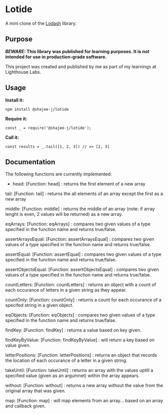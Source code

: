 # Lotide

A mini clone of the [Lodash](https://lodash.com) library.

## Purpose

**_BEWARE:_ This library was published for learning purposes. It is _not_ intended for use in production-grade software.**

This project was created and published by me as part of my learnings at Lighthouse Labs. 

## Usage

**Install it:**

`npm install @shajee-j/lotide`

**Require it:**

`const _ = require('@shajee-j/lotide');`

**Call it:**

`const results = _.tail([1, 2, 3]) // => [2, 3]`

## Documentation

The following functions are currently implemented:

*  head: [Function: head] : returns the first element of a new array 

  tail: [Function: tail] : returns the all elements of an array except the first as a new array

  middle: [Function: middle] : returns the middle of an array (note: if array lenght is even, 2 values will be returned) as a new array.

  eqArrays: [Function: eqArrays] : compares two given values of a type specified in the function name and returns true/false.   

  assertArraysEqual: [Function: assertArraysEqual] : compares two given values of a type specified in the function name and returns true/false.  

  assertEqual: [Function: assertEqual] : compares two given values of a type specified in the function name and returns true/false.  

  assertObjectsEqual: [Function: assertObjectsEqual] : compares two given values of a type specified in the function name and returns true/false.  

  countLetters: [Function: countLetters] : returns an object with a count of each occurance of letters in a given string as they appear. 

  countOnly: [Function: countOnly] : returns a count for each occurance of a specifed string in a given object.
  
  eqObjects: [Function: eqObjects] : compares two given values of a type specified in the function name and returns true/false.  

  findKey: [Function: findKey] : returns a value based on key given.

  findKeyByValue: [Function: findKeyByValue] : will return a key based on value given.

  letterPositions: [Function: letterPositions] : returns an object that records the location of each occurance of a letter in a given string. 

  takeUntil: [Function: takeUntil] : returns an array with the values uptill a specified value (given as an argumnet) within the array appears. 

  without: [Function: without] : returns a new array without the value from the original array that was given. 

  map: [Function: map] : will map elements from an array... based on an array and callback given.  